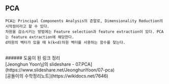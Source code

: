## PCA
    PCA는 Principal Components Analysis의 준말로, Dimensionality Reduction의 시작점이라고 할 수 있다. 
    차원을 감소시키는 방법에는 Feature selection과 feature extraction이 있다. PCA는 feature extraction에 해당한다.
    d차원의 벡터가 있을 때 k(k<d)차원 벡터를 사용하는 함수를 찾는다.
    
<br>
###### 도움이 된 링크 정리<br>
[Jeonghun Yoon님의 slideshare - 07.PCA](https://www.slideshare.net/JeonghunYoon/07-pca)<br>
[공돌이의 수학정리노트](https://wikidocs.net/7646)
